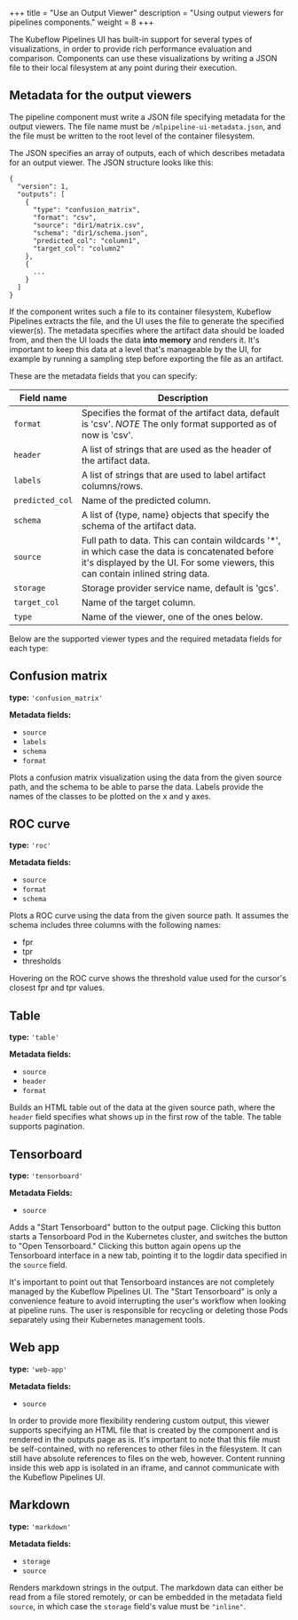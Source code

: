 +++
title = "Use an Output Viewer"
description = "Using output viewers for pipelines components."
weight = 8
+++

The Kubeflow Pipelines UI has built-in support for several types of 
visualizations, in order to provide rich performance evaluation and comparison. 
Components can use these visualizations by writing a JSON file 
to their local filesystem at any point during their execution. 

## Metadata for the output viewers

The pipeline component must write a JSON file specifying metadata for the
output viewers. The file name must be `/mlpipeline-ui-metadata.json`, and the file
must be written to the root level of the container filesystem.

The JSON specifies an array of outputs, each of which describes metadata for an 
output viewer. The JSON structure looks like this:

```
{
  "version": 1,
  "outputs": [
    {
      "type": "confusion_matrix",
      "format": "csv",
      "source": "dir1/matrix.csv",
      "schema": "dir1/schema.json",
      "predicted_col": "column1",
      "target_col": "column2"
    },
    {
      ...
    }
  ]
}
```

If the component writes such a file to its container filesystem, Kubeflow 
Pipelines extracts the file, and the UI uses the file to generate the 
specified viewer(s). The metadata specifies where the artifact data should be 
loaded from, and then the UI loads the data **into memory** and renders it. 
It's important to keep this data at a level that's manageable by the UI, for 
example by running a sampling step before exporting the file as an artifact.

These are the metadata fields that you can specify:

| Field name      | Description |
| -------------   | ------------- |
| `format`        | Specifies the format of the artifact data, default is 'csv'. *NOTE* The only format supported as of now is 'csv'. |
| `header`        | A list of strings that are used as the header of the artifact data. |
| `labels`        | A list of strings that are used to label artifact columns/rows. |
| `predicted_col` | Name of the predicted column. |
| `schema`        | A list of {type, name} objects that specify the schema of the artifact data. |
| `source`        | Full path to data. This can contain wildcards '*', in which case the data is concatenated before it's displayed by the UI. For some viewers, this can contain inlined string data. |
| `storage`       | Storage provider service name, default is 'gcs'. |
| `target_col`    | Name of the target column. |
| `type`          | Name of the viewer, one of the ones below. |

Below are the supported viewer types and the required metadata fields for each
type:

## Confusion matrix

**type:** `'confusion_matrix'`

**Metadata fields:**

- `source`
- `labels`
- `schema`
- `format`

Plots a confusion matrix visualization using the data from the given source 
path, and the schema to be able to parse the data. Labels provide the names of 
the classes to be plotted on the x and y axes.

## ROC curve

**type:** `'roc'`

**Metadata fields:**

- `source`
- `format`
- `schema`

Plots a ROC curve using the data from the given source path. It assumes the 
schema includes three columns with the following names: 

* fpr
* tpr
* thresholds

Hovering on the ROC curve shows the threshold value used for the cursor's 
closest fpr and tpr values.

## Table

**type:** `'table'`

**Metadata fields:**

- `source`
- `header`
- `format`

Builds an HTML table out of the data at the given source path, where the 
`header` field specifies what shows up in the first row of the table. The table 
supports pagination.

## Tensorboard

**type:** `'tensorboard'`

**Metadata Fields:**

- `source`

Adds a "Start Tensorboard" button to the output page. Clicking this button 
starts a Tensorboard Pod in the Kubernetes cluster, and switches the button to
 "Open Tensorboard." Clicking this button again opens up the Tensorboard 
 interface in a new tab, pointing it to the logdir data specified in the 
 `source` field.

It's important to point out that Tensorboard instances are not completely 
managed by the Kubeflow Pipelines UI. The "Start Tensorboard" is only a 
convenience feature to avoid interrupting the user's workflow when looking at 
pipeline runs. The user is responsible for recycling or deleting those Pods 
separately using their Kubernetes management tools.

## Web app

**type:** `'web-app'`

**Metadata fields:**

- `source`

In order to provide more flexibility rendering custom output, 
this viewer supports specifying an HTML file that is created by the component 
and is rendered in the outputs page as is. It's important to note that this file 
must be self-contained, with no references to other files in the filesystem. It 
can still have absolute references to files on the web, however. Content running 
inside this web app is isolated in an iframe, and cannot communicate with the 
Kubeflow Pipelines UI.

## Markdown

**type:** `'markdown'`

**Metadata fields:**

- `storage`
- `source`

Renders markdown strings in the output. The markdown data can either be read from
a file stored remotely, or can be embedded in the metadata field `source`, in
which case the `storage` field's value must be `"inline"`.
